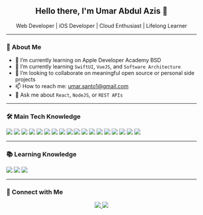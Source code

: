 <h2 align="center">Hello there, I'm Umar Abdul Azis 👋</h2>
<p align="center">
  Web Developer | iOS Developer | Cloud Enthusiast | Lifelong Learner  
</p>

---

### 🧠 About Me

- 🔭 I’m currently learning on Apple Developer Academy BSD
- 🌱 I’m currently learning `SwiftUI`, `VueJS`, and `Software Architecture`
- 👯 I’m looking to collaborate on meaningful open source or personal side projects
- 📫 How to reach me: [umar.santo1@gmail.com](mailto:umar.santo1@gmail.com)
- 💬 Ask me about `React`, `NodeJS`, or `REST APIs`

---

### 🛠️ Main Tech Knowledge

<p align="left">
  <img src="https://img.shields.io/badge/HTML5-E34F26?style=flat-square&logo=html5&logoColor=white"/>
  <img src="https://img.shields.io/badge/CSS3-1572B6?style=flat-square&logo=css3&logoColor=white"/>
  <img src="https://img.shields.io/badge/JavaScript-F7DF1E?style=flat-square&logo=javascript&logoColor=black"/>
  <img src="https://img.shields.io/badge/TypeScript-3178C6?style=flat-square&logo=typescript&logoColor=white"/>
  <img src="https://img.shields.io/badge/React-61DAFB?style=flat-square&logo=react&logoColor=black"/>
  <img src="https://img.shields.io/badge/Node.js-339933?style=flat-square&logo=node.js&logoColor=white"/>
  <img src="https://img.shields.io/badge/Firebase-FFCA28?style=flat-square&logo=firebase&logoColor=black"/>
  <img src="https://img.shields.io/badge/MongoDB-47A248?style=flat-square&logo=mongodb&logoColor=white"/>
  <img src="https://img.shields.io/badge/Webpack-8DD6F9?style=flat-square&logo=webpack&logoColor=black"/>
  <img src="https://img.shields.io/badge/MVVM-4B4B4B?style=flat-square"/>
  <img src="https://img.shields.io/badge/Git-F05032?style=flat-square&logo=git&logoColor=white"/>
  <img src="https://img.shields.io/badge/GitHub-181717?style=flat-square&logo=github&logoColor=white"/>
  <img src="https://img.shields.io/badge/GitLab-FCA121?style=flat-square&logo=gitlab&logoColor=black"/>
  <img src="https://img.shields.io/badge/Vercel-000000?style=flat-square&logo=vercel&logoColor=white"/>
  <img src="https://img.shields.io/badge/VSCode-007ACC?style=flat-square&logo=visual%20studio%20code&logoColor=white"/>
  <img src="https://img.shields.io/badge/Google%20Cloud-4285F4?style=flat-square&logo=googlecloud&logoColor=white"/>
  <img src="https://img.shields.io/badge/Kubernetes-326CE5?style=flat-square&logo=kubernetes&logoColor=white"/>
  <img src="https://img.shields.io/badge/Docker-2496ED?style=flat-square&logo=docker&logoColor=white"/>
</p>

---

### 📚 Learning Knowledge

<p align="left">
  <img src="https://img.shields.io/badge/SwiftUI-FA7343?style=flat-square&logo=swift&logoColor=white"/>
  <img src="https://img.shields.io/badge/UIKit-000000?style=flat-square&logo=apple&logoColor=white"/>
  <img src="https://img.shields.io/badge/Vue.js-4FC08D?style=flat-square&logo=vue.js&logoColor=white"/>
</p>

---

### 🤝 Connect with Me

<p align="center">
  <a href="http://linkedin.com/in/umarabdulazis">
    <img src="https://img.shields.io/badge/LinkedIn-0A66C2?style=for-the-badge&logo=linkedin&logoColor=white" />
  </a>
  <a href="mailto:umar.santo1@gmail.com">
    <img src="https://img.shields.io/badge/Email-D14836?style=for-the-badge&logo=gmail&logoColor=white" />
  </a>
</p>

